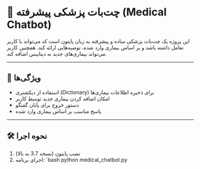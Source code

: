 # 🤖 چت‌بات پزشکی پیشرفته (Medical Chatbot)

این پروژه یک چت‌بات پزشکی ساده و پیشرفته به زبان پایتون است که می‌تواند با کاربر تعامل داشته باشد و بر اساس بیماری وارد شده، توصیه‌هایی ارائه کند. همچنین کاربر می‌تواند بیماری‌های جدید به دیتابیس اضافه کند.

---

## 📌 ویژگی‌ها
- استفاده از دیکشنری (Dictionary) برای ذخیره اطلاعات بیماری‌ها  
- امکان اضافه کردن بیماری جدید توسط کاربر  
- دستور خروج برای پایان گفتگو  
- پاسخ مناسب بر اساس بیماری وارد شده  

---

## 🛠️ نحوه اجرا
1. نصب پایتون (نسخه 3.7 به بالا)
2. اجرای برنامه:
   `bash
   python medical_chatbot.py